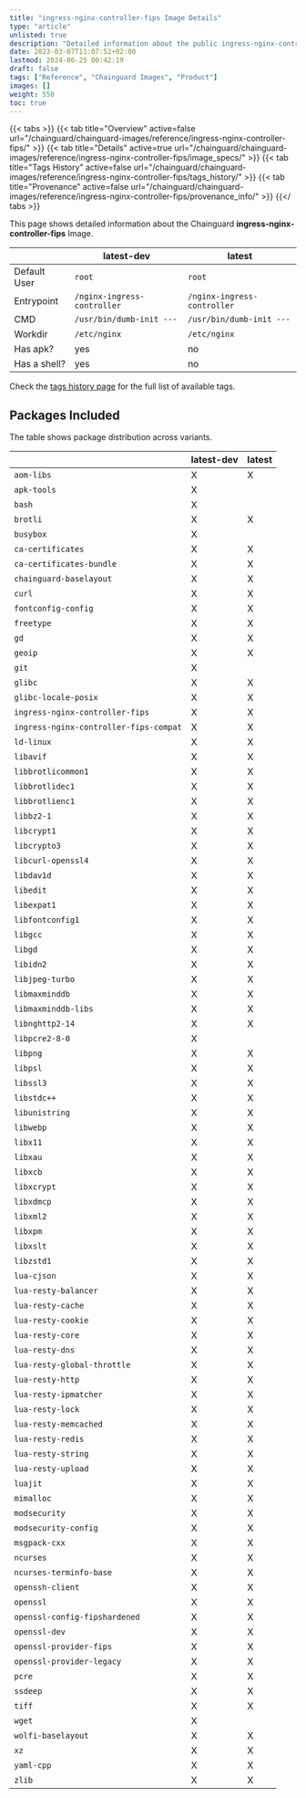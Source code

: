 ```yaml
---
title: "ingress-nginx-controller-fips Image Details"
type: "article"
unlisted: true
description: "Detailed information about the public ingress-nginx-controller-fips Chainguard Image."
date: 2023-03-07T11:07:52+02:00
lastmod: 2024-06-25 00:42:19
draft: false
tags: ["Reference", "Chainguard Images", "Product"]
images: []
weight: 550
toc: true
---
```


{{< tabs >}}
{{< tab title="Overview" active=false url="/chainguard/chainguard-images/reference/ingress-nginx-controller-fips/" >}}
{{< tab title="Details" active=true url="/chainguard/chainguard-images/reference/ingress-nginx-controller-fips/image_specs/" >}}
{{< tab title="Tags History" active=false url="/chainguard/chainguard-images/reference/ingress-nginx-controller-fips/tags_history/" >}}
{{< tab title="Provenance" active=false url="/chainguard/chainguard-images/reference/ingress-nginx-controller-fips/provenance_info/" >}}
{{</ tabs >}}

This page shows detailed information about the Chainguard **ingress-nginx-controller-fips** Image.

|              | latest-dev                  | latest                      |
|--------------|-----------------------------|-----------------------------|
| Default User | `root`                      | `root`                      |
| Entrypoint   | `/nginx-ingress-controller` | `/nginx-ingress-controller` |
| CMD          | `/usr/bin/dumb-init ---`    | `/usr/bin/dumb-init ---`    |
| Workdir      | `/etc/nginx`                | `/etc/nginx`                |
| Has apk?     | yes                         | no                          |
| Has a shell? | yes                         | no                          |

Check the [tags history page](/chainguard/chainguard-images/reference/ingress-nginx-controller-fips/tags_history/) for the full list of available tags.

## Packages Included
The table shows package distribution across variants.

|                                        | latest-dev | latest |
|----------------------------------------|------------|--------|
| `aom-libs`                             | X          | X      |
| `apk-tools`                            | X          |        |
| `bash`                                 | X          |        |
| `brotli`                               | X          | X      |
| `busybox`                              | X          |        |
| `ca-certificates`                      | X          | X      |
| `ca-certificates-bundle`               | X          | X      |
| `chainguard-baselayout`                | X          | X      |
| `curl`                                 | X          | X      |
| `fontconfig-config`                    | X          | X      |
| `freetype`                             | X          | X      |
| `gd`                                   | X          | X      |
| `geoip`                                | X          | X      |
| `git`                                  | X          |        |
| `glibc`                                | X          | X      |
| `glibc-locale-posix`                   | X          | X      |
| `ingress-nginx-controller-fips`        | X          | X      |
| `ingress-nginx-controller-fips-compat` | X          | X      |
| `ld-linux`                             | X          | X      |
| `libavif`                              | X          | X      |
| `libbrotlicommon1`                     | X          | X      |
| `libbrotlidec1`                        | X          | X      |
| `libbrotlienc1`                        | X          | X      |
| `libbz2-1`                             | X          | X      |
| `libcrypt1`                            | X          | X      |
| `libcrypto3`                           | X          | X      |
| `libcurl-openssl4`                     | X          | X      |
| `libdav1d`                             | X          | X      |
| `libedit`                              | X          | X      |
| `libexpat1`                            | X          | X      |
| `libfontconfig1`                       | X          | X      |
| `libgcc`                               | X          | X      |
| `libgd`                                | X          | X      |
| `libidn2`                              | X          | X      |
| `libjpeg-turbo`                        | X          | X      |
| `libmaxminddb`                         | X          | X      |
| `libmaxminddb-libs`                    | X          | X      |
| `libnghttp2-14`                        | X          | X      |
| `libpcre2-8-0`                         | X          |        |
| `libpng`                               | X          | X      |
| `libpsl`                               | X          | X      |
| `libssl3`                              | X          | X      |
| `libstdc++`                            | X          | X      |
| `libunistring`                         | X          | X      |
| `libwebp`                              | X          | X      |
| `libx11`                               | X          | X      |
| `libxau`                               | X          | X      |
| `libxcb`                               | X          | X      |
| `libxcrypt`                            | X          | X      |
| `libxdmcp`                             | X          | X      |
| `libxml2`                              | X          | X      |
| `libxpm`                               | X          | X      |
| `libxslt`                              | X          | X      |
| `libzstd1`                             | X          | X      |
| `lua-cjson`                            | X          | X      |
| `lua-resty-balancer`                   | X          | X      |
| `lua-resty-cache`                      | X          | X      |
| `lua-resty-cookie`                     | X          | X      |
| `lua-resty-core`                       | X          | X      |
| `lua-resty-dns`                        | X          | X      |
| `lua-resty-global-throttle`            | X          | X      |
| `lua-resty-http`                       | X          | X      |
| `lua-resty-ipmatcher`                  | X          | X      |
| `lua-resty-lock`                       | X          | X      |
| `lua-resty-memcached`                  | X          | X      |
| `lua-resty-redis`                      | X          | X      |
| `lua-resty-string`                     | X          | X      |
| `lua-resty-upload`                     | X          | X      |
| `luajit`                               | X          | X      |
| `mimalloc`                             | X          | X      |
| `modsecurity`                          | X          | X      |
| `modsecurity-config`                   | X          | X      |
| `msgpack-cxx`                          | X          | X      |
| `ncurses`                              | X          | X      |
| `ncurses-terminfo-base`                | X          | X      |
| `openssh-client`                       | X          | X      |
| `openssl`                              | X          | X      |
| `openssl-config-fipshardened`          | X          | X      |
| `openssl-dev`                          | X          | X      |
| `openssl-provider-fips`                | X          | X      |
| `openssl-provider-legacy`              | X          | X      |
| `pcre`                                 | X          | X      |
| `ssdeep`                               | X          | X      |
| `tiff`                                 | X          | X      |
| `wget`                                 | X          |        |
| `wolfi-baselayout`                     | X          | X      |
| `xz`                                   | X          | X      |
| `yaml-cpp`                             | X          | X      |
| `zlib`                                 | X          | X      |


